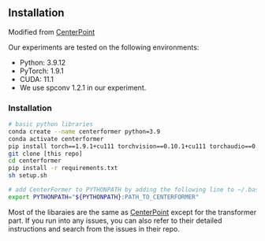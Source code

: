 ## Installation
Modified from [CenterPoint](https://github.com/tianweiy/CenterPoint)

Our experiments are tested on the following environments:

- Python: 3.9.12
- PyTorch: 1.9.1
- CUDA: 11.1
- We use spconv 1.2.1 in our experiment.

### Installation 

```bash
# basic python libraries
conda create --name centerformer python=3.9
conda activate centerformer
pip install torch==1.9.1+cu111 torchvision==0.10.1+cu111 torchaudio==0.9.1 -f https://download.pytorch.org/whl/torch_stable.html
git clone [this repo]
cd centerformer
pip install -r requirements.txt
sh setup.sh

# add CenterFormer to PYTHONPATH by adding the following line to ~/.bashrc (change the path accordingly)
export PYTHONPATH="${PYTHONPATH}:PATH_TO_CENTERFORMER"
```

Most of the libaraies are the same as [CenterPoint](https://github.com/tianweiy/CenterPoint) except for the transformer part. If you run into any issues, you can also refer to their detailed instructions and search from the issues in their repo.